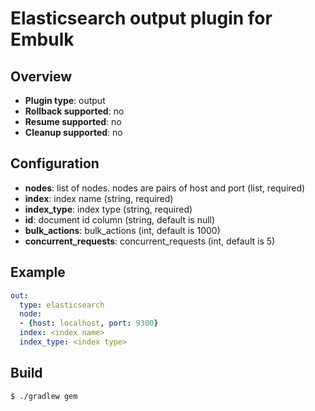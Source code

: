 # Elasticsearch output plugin for Embulk

## Overview

* **Plugin type**: output
* **Rollback supported**: no
* **Resume supported**: no
* **Cleanup supported**: no

## Configuration

- **nodes**: list of nodes. nodes are pairs of host and port (list, required)
- **index**: index name (string, required)
- **index_type**: index type (string, required)
- **id**: document id column (string, default is null)
- **bulk_actions**: bulk_actions (int, default is 1000)
- **concurrent_requests**: concurrent_requests (int, default is 5)

## Example

```yaml
out:
  type: elasticsearch
  node:
  - {host: localhost, port: 9300}
  index: <index name>
  index_type: <index type>
```

## Build

```
$ ./gradlew gem
```
